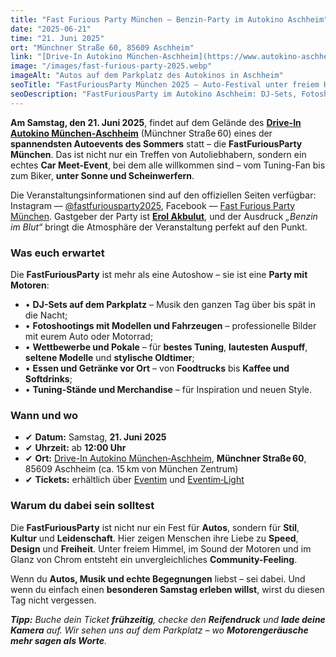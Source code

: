```yaml
---
title: "Fast Furious Party München – Benzin-Party im Autokino Aschheim"
date: "2025-06-21"
time: "21. Juni 2025"
ort: "Münchner Straße 60, 85609 Aschheim"
link: "[Drive-In Autokino München-Aschheim](https://www.autokino-aschheim.de/)"
image: "/images/fast-furious-party-2025.webp"
imageAlt: "Autos auf dem Parkplatz des Autokinos in Aschheim"
seoTitle: "FastFuriousParty München 2025 – Auto-Festival unter freiem Himmel"
seoDescription: "FastFuriousParty im Autokino Aschheim: DJ-Sets, Fotoshootings, Wettbewerbe, Foodtrucks und echte Auto-Community-Atmosphäre nahe München."
---
```


**Am Samstag, den 21. Juni 2025**, findet auf dem Gelände des **[Drive-In Autokino München‑Aschheim](https://www.autokino-aschheim.de/)** (Münchner Straße 60) eines der **spannendsten Autoevents des Sommers** statt – die **FastFuriousParty München**. Das ist nicht nur ein Treffen von Autoliebhabern, sondern ein echtes **Car Meet-Event**, bei dem alle willkommen sind – vom Tuning-Fan bis zum Biker, **unter Sonne und Scheinwerfern**.

Die Veranstaltungsinformationen sind auf den offiziellen Seiten verfügbar: Instagram — [@fastfuriousparty2025](https://www.instagram.com/fastfuriousparty2025/?hl=en), Facebook — [Fast Furious Party München](https://www.facebook.com/people/Fast-Furious-Party-M%C3%BCnchen/61567313350013/). Gastgeber der Party ist [**Erol Akbulut**](https://www.instagram.com/reel/DIiTe24q5Gw/), und der Ausdruck *„Benzin im Blut“* bringt die Atmosphäre der Veranstaltung perfekt auf den Punkt.

### Was euch erwartet

Die **FastFuriousParty** ist mehr als eine Autoshow – sie ist eine **Party mit Motoren**:

- • **DJ-Sets auf dem Parkplatz** – Musik den ganzen Tag über bis spät in die Nacht;  
- • **Fotoshootings mit Modellen und Fahrzeugen** – professionelle Bilder mit eurem Auto oder Motorrad;  
- • **Wettbewerbe und Pokale** – für **bestes Tuning**, **lautesten Auspuff**, **seltene Modelle** und **stylische Oldtimer**;  
- • **Essen und Getränke vor Ort** – von **Foodtrucks** bis **Kaffee und Softdrinks**;  
- • **Tuning-Stände und Merchandise** – für Inspiration und neuen Style.

### Wann und wo

- ✔ **Datum:** Samstag, **21. Juni 2025**  
- ✔ **Uhrzeit:** ab **12:00 Uhr**  
- ✔ **Ort:** [Drive-In Autokino München‑Aschheim](https://www.autokino-aschheim.de/), **Münchner Straße 60**, 85609 Aschheim (ca. 15 km von München Zentrum)  
- ✔ **Tickets:** erhältlich über [Eventim](https://www.eventim.de/) und [Eventim‑Light](https://eventim-light.com/)

### Warum du dabei sein solltest

Die **FastFuriousParty** ist nicht nur ein Fest für **Autos**, sondern für **Stil**, **Kultur** und **Leidenschaft**. Hier zeigen Menschen ihre Liebe zu **Speed**, **Design** und **Freiheit**. Unter freiem Himmel, im Sound der Motoren und im Glanz von Chrom entsteht ein unvergleichliches **Community-Feeling**.

Wenn du **Autos, Musik und echte Begegnungen** liebst – sei dabei. Und wenn du einfach einen **besonderen Samstag erleben willst**, wirst du diesen Tag nicht vergessen.

_**Tipp:** Buche dein Ticket **frühzeitig**, checke den **Reifendruck** und **lade deine Kamera** auf. Wir sehen uns auf dem Parkplatz – wo **Motorengeräusche mehr sagen als Worte**._
